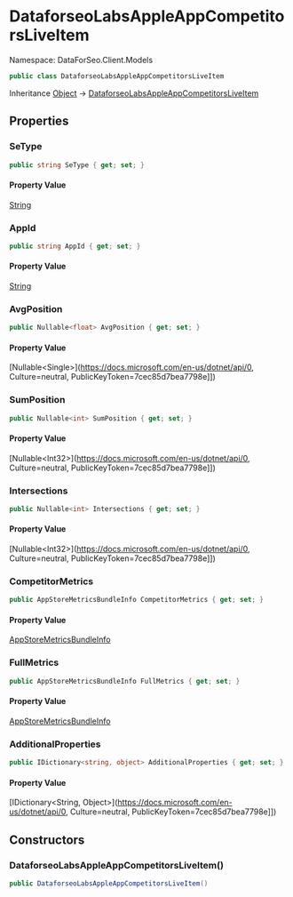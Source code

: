 # DataforseoLabsAppleAppCompetitorsLiveItem

Namespace: DataForSeo.Client.Models

```csharp
public class DataforseoLabsAppleAppCompetitorsLiveItem
```

Inheritance [Object](https://docs.microsoft.com/en-us/dotnet/api/Object) → [DataforseoLabsAppleAppCompetitorsLiveItem](./DataforseoLabsAppleAppCompetitorsLiveItem.md)

## Properties

### **SeType**

```csharp
public string SeType { get; set; }
```

#### Property Value

[String](https://docs.microsoft.com/en-us/dotnet/api/String)<br>

### **AppId**

```csharp
public string AppId { get; set; }
```

#### Property Value

[String](https://docs.microsoft.com/en-us/dotnet/api/String)<br>

### **AvgPosition**

```csharp
public Nullable<float> AvgPosition { get; set; }
```

#### Property Value

[Nullable&lt;Single&gt;](https://docs.microsoft.com/en-us/dotnet/api/0, Culture=neutral, PublicKeyToken=7cec85d7bea7798e]])<br>

### **SumPosition**

```csharp
public Nullable<int> SumPosition { get; set; }
```

#### Property Value

[Nullable&lt;Int32&gt;](https://docs.microsoft.com/en-us/dotnet/api/0, Culture=neutral, PublicKeyToken=7cec85d7bea7798e]])<br>

### **Intersections**

```csharp
public Nullable<int> Intersections { get; set; }
```

#### Property Value

[Nullable&lt;Int32&gt;](https://docs.microsoft.com/en-us/dotnet/api/0, Culture=neutral, PublicKeyToken=7cec85d7bea7798e]])<br>

### **CompetitorMetrics**

```csharp
public AppStoreMetricsBundleInfo CompetitorMetrics { get; set; }
```

#### Property Value

[AppStoreMetricsBundleInfo](./AppStoreMetricsBundleInfo.md)<br>

### **FullMetrics**

```csharp
public AppStoreMetricsBundleInfo FullMetrics { get; set; }
```

#### Property Value

[AppStoreMetricsBundleInfo](./AppStoreMetricsBundleInfo.md)<br>

### **AdditionalProperties**

```csharp
public IDictionary<string, object> AdditionalProperties { get; set; }
```

#### Property Value

[IDictionary&lt;String, Object&gt;](https://docs.microsoft.com/en-us/dotnet/api/0, Culture=neutral, PublicKeyToken=7cec85d7bea7798e]])<br>

## Constructors

### **DataforseoLabsAppleAppCompetitorsLiveItem()**

```csharp
public DataforseoLabsAppleAppCompetitorsLiveItem()
```
